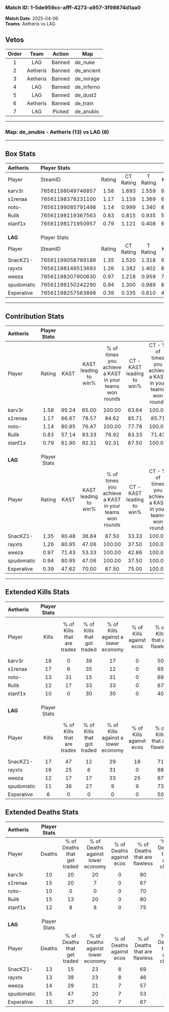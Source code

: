 ### Match ID: 1-5de959cc-afff-4273-a957-3f98674d1aa0  
**Match Date**: 2025-04-06  
**Teams**: Aetheris vs LAG  

## Vetos  

| Order | Team | Action | Map |
| :---: | :--: | :----: | --- |
| 1 | LAG | Banned | de_nuke |
| 2 | Aetheris | Banned | de_ancient |
| 3 | Aetheris | Banned | de_mirage |
| 4 | LAG | Banned | de_inferno |
| 5 | LAG | Banned | de_dust2 |
| 6 | Aetheris | Banned | de_train |
| 7 | LAG | Picked | de_anubis |

---  

### **Map**: de_anubis - Aetheris (13) vs LAG (8)  
---  

## Box Stats  

| **Aetheris** | Player Stats      |        |           |          |       |       |       |         |        |      |     |
| :- | :- | :-: | :-: | :-: | :-: | :-: | :-: | :-: | :-: | :-: | :-: |
| Player       | SteamID           | Rating | CT Rating | T Rating | KAST  |  ADR  | Kills | Assists | Deaths | K/D  | HS% |
| karv3r       | 76561198049746857 |  1.58  |   1.693   |  1.559   | 95.24 | 100.3 |  18   |    4    |   10   | 1.80 | 44  |
| s1renaa      | 76561198378231100 |  1.17  |   1.159   |  1.369   | 66.67 | 89.5  |  17   |    4    |   15   | 1.13 | 11  |
| noto-        | 76561199085791498 |  1.14  |   0.999   |  1.340   | 80.95 | 59.9  |  13   |    3    |   10   | 1.30 | 53  |
| RuIik        | 76561198119367563 |  0.83  |   0.815   |  0.935   | 57.14 | 68.1  |  12   |    5    |   15   | 0.80 | 50  |
| stanf1x      | 76561198171950957 |  0.79  |   1.121   |  0.408   | 61.90 | 46.7  |  10   |    4    |   12   | 0.83 | 40  |
|              |                   |        |           |          |       |       |       |         |        |      |     |
|              |                   |        |           |          |       |       |       |         |        |      |     |
|              |                   |        |           |          |       |       |       |         |        |      |     |
| **LAG**      | Player Stats      |        |           |          |       |       |       |         |        |      |     |
| Player       | SteamID           | Rating | CT Rating | T Rating | KAST  |  ADR  | Kills | Assists | Deaths | K/D  | HS% |
| SnacKZ1-     | 76561199058789188 |  1.35  |   1.520   |  1.318   | 90.48 | 77.1  |  17   |    3    |   13   | 1.31 | 29  |
| rayxts       | 76561198149513693 |  1.26  |   1.382   |  1.402   | 80.95 | 82.5  |  16   |    4    |   13   | 1.23 | 62  |
| weeza        | 76561198307900630 |  0.97  |   1.218   |  0.959   | 71.43 | 68.1  |  12   |    6    |   14   | 0.86 | 33  |
| spudomatic   | 76561198150242290 |  0.94  |   1.300   |  0.989   | 80.95 | 62.8  |  11   |    4    |   15   | 0.73 | 63  |
| Experative   | 76561198257563898 |  0.39  |   0.335   |  0.610   | 47.62 | 33.8  |   6   |    1    |   15   | 0.40 | 50  |
---  

## Contribution Stats  

| **Aetheris** | Player Stats |       |                      |                                                        |                           |                                                             |                          |                                                            |
| :- | :-: | :-: | :-: | :-: | :-: | :-: | :-: | :-: |
| Player       |    Rating    | KAST  | KAST leading to win% | % of times you achieve a KAST in your teams won rounds | CT - KAST leading to win% | CT - % of times you achieve a KAST in your teams won rounds | T - KAST leading to win% | T - % of times you achieve a KAST in your teams won rounds |
| karv3r       |     1.58     | 95.24 |        65.00         |                         100.00                         |           63.64           |                           100.00                            |          66.67           |                           100.00                           |
| s1renaa      |     1.17     | 66.67 |        78.57         |                         84.62                          |           85.71           |                            85.71                            |          71.43           |                           83.33                            |
| noto-        |     1.14     | 80.95 |        76.47         |                         100.00                         |           77.78           |                           100.00                            |          75.00           |                           100.00                           |
| RuIik        |     0.83     | 57.14 |        83.33         |                         76.92                          |           83.33           |                            71.43                            |          83.33           |                           83.33                            |
| stanf1x      |     0.79     | 61.90 |        92.31         |                         92.31                          |           87.50           |                           100.00                            |          100.00          |                           83.33                            |
|              |              |       |                      |                                                        |                           |                                                             |                          |                                                            |
|              |              |       |                      |                                                        |                           |                                                             |                          |                                                            |
|              |              |       |                      |                                                        |                           |                                                             |                          |                                                            |
| **LAG**      | Player Stats |       |                      |                                                        |                           |                                                             |                          |                                                            |
| Player       |    Rating    | KAST  | KAST leading to win% | % of times you achieve a KAST in your teams won rounds | CT - KAST leading to win% | CT - % of times you achieve a KAST in your teams won rounds | T - KAST leading to win% | T - % of times you achieve a KAST in your teams won rounds |
| SnacKZ1-     |     1.35     | 90.48 |        36.84         |                         87.50                          |           33.33           |                           100.00                            |          40.00           |                           80.00                            |
| rayxts       |     1.26     | 80.95 |        47.06         |                         100.00                         |           37.50           |                           100.00                            |          55.56           |                           100.00                           |
| weeza        |     0.97     | 71.43 |        53.33         |                         100.00                         |           42.86           |                           100.00                            |          62.50           |                           100.00                           |
| spudomatic   |     0.94     | 80.95 |        47.06         |                         100.00                         |           37.50           |                           100.00                            |          55.56           |                           100.00                           |
| Experative   |     0.39     | 47.62 |        70.00         |                         87.50                          |           75.00           |                           100.00                            |          66.67           |                           80.00                            |
---  

## Extended Kills Stats  

| **Aetheris** | Player Stats |                            |                            |                                    |                         |                              |                                 |                                       |                    |           |
| :- | :-: | :-: | :-: | :-: | :-: | :-: | :-: | :-: | :-: | :-: |
| Player       |    Kills     | % of Kills that are trades | % of Kills that got traded | % of Kills against a lower economy | % of Kills against ecos | % of Kills that are flawless | % of Kills that are close duels | % of Kills that are assisted by flash | Pistol Round Kills | AWP Kills |
| karv3r       |      18      |             0              |             39             |                 17                 |            0            |              50              |               11                |                  22                   |         1          |     0     |
| s1renaa      |      17      |             6              |             35             |                 12                 |            0            |              65              |                6                |                   0                   |         0          |    13     |
| noto-        |      13      |             31             |             15             |                 31                 |            0            |              69              |                8                |                   0                   |         0          |     0     |
| RuIik        |      12      |             17             |             33             |                 33                 |            0            |              67              |                0                |                   0                   |         1          |     1     |
| stanf1x      |      10      |             0              |             30             |                 30                 |            0            |              40              |                0                |                   0                   |         1          |     0     |
|              |              |                            |                            |                                    |                         |                              |                                 |                                       |                    |           |
|              |              |                            |                            |                                    |                         |                              |                                 |                                       |                    |           |
|              |              |                            |                            |                                    |                         |                              |                                 |                                       |                    |           |
| **LAG**      | Player Stats |                            |                            |                                    |                         |                              |                                 |                                       |                    |           |
| Player       |    Kills     | % of Kills that are trades | % of Kills that got traded | % of Kills against a lower economy | % of Kills against ecos | % of Kills that are flawless | % of Kills that are close duels | % of Kills that are assisted by flash | Pistol Round Kills | AWP Kills |
| SnacKZ1-     |      17      |             47             |             12             |                 29                 |           18            |              71              |                6                |                   0                   |         0          |     3     |
| rayxts       |      16      |             25             |             6              |                 31                 |            0            |              88              |                0                |                   6                   |         4          |     0     |
| weeza        |      12      |             17             |             17             |                 33                 |           25            |              67              |                0                |                   0                   |         1          |     0     |
| spudomatic   |      11      |             36             |             27             |                 9                  |            9            |              73              |                9                |                   0                   |         2          |     0     |
| Experative   |      6       |             0              |             0              |                 0                  |            0            |              50              |                0                |                   0                   |         3          |     0     |
## Extended Deaths Stats  

| **Aetheris** | Player Stats |                             |                                   |                          |                               |                            |                           |               |
| :- | :-: | :-: | :-: | :-: | :-: | :-: | :-: | :-: |
| Player       |    Deaths    | % of Deaths that get traded | % of Deaths against lower economy | % of Deaths against ecos | % of Deaths that are flawless | % of Deaths that are close | % of Deaths while blinded | Deaths to AWP |
| karv3r       |      10      |             20              |                20                 |            0             |              80               |             10             |             0             |       0       |
| s1renaa      |      15      |             20              |                 7                 |            0             |              67               |             0              |             0             |       1       |
| noto-        |      10      |              0              |                 0                 |            0             |              70               |             0              |             0             |       1       |
| RuIik        |      15      |             13              |                20                 |            0             |              80               |             7              |             0             |       1       |
| stanf1x      |      12      |              8              |                 8                 |            0             |              75               |             0              |             8             |       0       |
|              |              |                             |                                   |                          |                               |                            |                           |               |
|              |              |                             |                                   |                          |                               |                            |                           |               |
|              |              |                             |                                   |                          |                               |                            |                           |               |
| **LAG**      | Player Stats |                             |                                   |                          |                               |                            |                           |               |
| Player       |    Deaths    | % of Deaths that get traded | % of Deaths against lower economy | % of Deaths against ecos | % of Deaths that are flawless | % of Deaths that are close | % of Deaths while blinded | Deaths to AWP |
| SnacKZ1-     |      13      |             15              |                23                 |            8             |              69               |             15             |             8             |       2       |
| rayxts       |      13      |             38              |                23                 |            8             |              46               |             0              |             8             |       3       |
| weeza        |      14      |             29              |                21                 |            7             |              57               |             0              |             7             |       5       |
| spudomatic   |      15      |             47              |                20                 |            7             |              53               |             13             |             7             |       2       |
| Experative   |      15      |             27              |                20                 |            7             |              67               |             0              |             0             |       2       |
